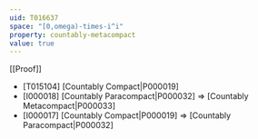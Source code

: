 ```yaml
---
uid: T016637
space: "[0,omega)-times-i^i"
property: countably-metacompact
value: true
---
```

[[Proof]]

* [T015104] [Countably Compact|P000019]
* [I000018] [Countably Paracompact|P000032] => [Countably Metacompact|P000033]
* [I000017] [Countably Compact|P000019] => [Countably Paracompact|P000032]

